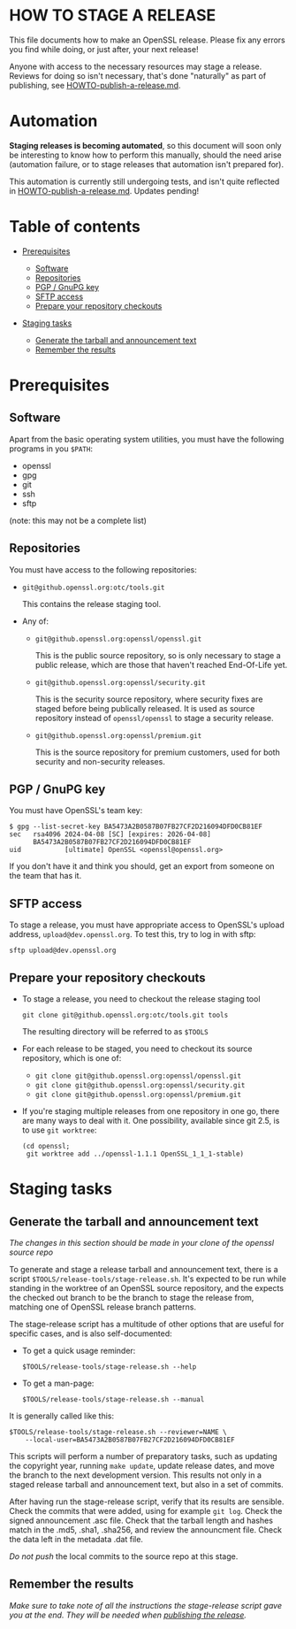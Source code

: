 # HOW TO STAGE A RELEASE

This file documents how to make an OpenSSL release.  Please fix any errors
you find while doing, or just after, your next release!

Anyone with access to the necessary resources may stage a release.  Reviews
for doing so isn't necessary, that's done "naturally" as part of publishing,
see [HOWTO-publish-a-release.md](HOWTO-publish-a-release.md).

# Automation

**Staging releases is becoming automated**, so this document will soon only
be interesting to know how to perform this manually, should the need arise
(automation failure, or to stage releases that automation isn't prepared
for).

This automation is currently still undergoing tests, and isn't quite
reflected in [HOWTO-publish-a-release.md](HOWTO-publish-a-release.md).
Updates pending!

# Table of contents

-   [Prerequisites](#prerequisites)
    -   [Software](#software)
    -   [Repositories](#repositories)
    -   [PGP / GnuPG key](#pgp-gnupg-key)
    -   [SFTP access](#check-your-access)
    -   [Prepare your repository checkouts](#prepare-your-repository-checkouts)
-   [Staging tasks](#staging-tasks)

    -   [Generate the tarball and announcement text](#generating-the-tarball-and-announcement-text)
    -   [Remember the results](#remember-the-results)

# Prerequisites

## Software

Apart from the basic operating system utilities, you must have the following
programs in you `$PATH`:

- openssl
- gpg
- git
- ssh
- sftp

(note: this may not be a complete list)

## Repositories

You must have access to the following repositories:

-   `git@github.openssl.org:otc/tools.git`

    This contains the release staging tool.

-   Any of:

    -   `git@github.openssl.org:openssl/openssl.git`

        This is the public source repository, so is only necessary to stage
        a public release, which are those that haven't reached End-Of-Life
        yet.

    -   `git@github.openssl.org:openssl/security.git`

        This is the security source repository, where security fixes are
        staged before being publically released.  It is used as source
        repository instead of `openssl/openssl` to stage a security
        release.

    -   `git@github.openssl.org:openssl/premium.git`

        This is the source repository for premium customers, used for both
        security and non-security releases.

## PGP / GnuPG key

You must have OpenSSL's team key:

    $ gpg --list-secret-key BA5473A2B0587B07FB27CF2D216094DFD0CB81EF
    sec   rsa4096 2024-04-08 [SC] [expires: 2026-04-08]
          BA5473A2B0587B07FB27CF2D216094DFD0CB81EF
    uid           [ultimate] OpenSSL <openssl@openssl.org>

If you don't have it and think you should, get an export from someone on the
team that has it.

## SFTP access

To stage a release, you must have appropriate access to OpenSSL's upload
address, `upload@dev.openssl.org`.  To test this, try to log in with sftp:

    sftp upload@dev.openssl.org

## Prepare your repository checkouts

-   To stage a release, you need to checkout the release staging tool

        git clone git@github.openssl.org:otc/tools.git tools

    The resulting directory will be referred to as `$TOOLS`

-   For each release to be staged, you need to checkout its source
    repository, which is one of:

    -   `git clone git@github.openssl.org:openssl/openssl.git`
    -   `git clone git@github.openssl.org:openssl/security.git`
    -   `git clone git@github.openssl.org:openssl/premium.git`

-   If you're staging multiple releases from one repository in one go, there
    are many ways to deal with it.  One possibility, available since git 2.5,
    is to use `git worktree`:

        (cd openssl;
         git worktree add ../openssl-1.1.1 OpenSSL_1_1_1-stable)

# Staging tasks

## Generate the tarball and announcement text

*The changes in this section should be made in your clone of the openssl
source repo*

To generate and stage a release tarball and announcement text, there is a
script `$TOOLS/release-tools/stage-release.sh`.  It's expected to be run
while standing in the worktree of an OpenSSL source repository, and the
expects the checked out branch to be the branch to stage the release from,
matching one of OpenSSL release branch patterns.

The stage-release script has a multitude of other options that are useful
for specific cases, and is also self-documented:

-   To get a quick usage reminder:

        $TOOLS/release-tools/stage-release.sh --help

-   To get a man-page:

        $TOOLS/release-tools/stage-release.sh --manual

It is generally called like this:

    $TOOLS/release-tools/stage-release.sh --reviewer=NAME \
        --local-user=BA5473A2B0587B07FB27CF2D216094DFD0CB81EF

This scripts will perform a number of preparatory tasks, such as updating
the copyright year, running `make update`, update release dates, and move
the branch to the next development version.  This results not only in a
staged release tarball and announcement text, but also in a set of commits.

After having run the stage-release script, verify that its results are
sensible.  Check the commits that were added, using for example `git log`.
Check the signed announcement .asc file.  Check that the tarball length and
hashes match in the .md5, .sha1, .sha256, and review the announcment file.
Check the data left in the metadata .dat file.

*Do not push* the local commits to the source repo at this stage.

## Remember the results

*Make sure to take note of all the instructions the stage-release script gave
you at the end.  They will be needed when
[publishing the release](HOWTO-publish-a-release.md).*

